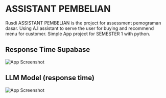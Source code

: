 
# ASSISTANT PEMBELIAN

Rusdi ASSISTANT PEMBELIAN is the project for assessment pemograman dasar.
Using A.I assistant to serve the user for buying and recommend menu for customer.
Simple App project for SEMESTER 1 with python.

## Response Time Supabase

![App Screenshot](https://i.ibb.co.com/d61GTht/image.png)


## LLM Model (response time)

![App Screenshot](https://i.ibb.co.com/WpVVTWM/image.png)